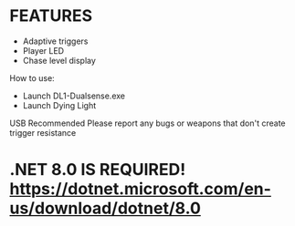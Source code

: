 # FEATURES
- Adaptive triggers
- Player LED
- Chase level display

How to use:
- Launch DL1-Dualsense.exe
- Launch Dying Light

USB Recommended
Please report any bugs or weapons that don't create trigger resistance
# .NET 8.0 IS REQUIRED! https://dotnet.microsoft.com/en-us/download/dotnet/8.0
